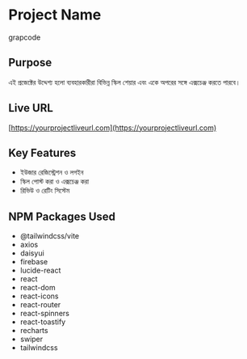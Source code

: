 # Project Name

grapcode

## Purpose

এই প্রজেক্টের উদ্দেশ্য হলো ব্যবহারকারীরা বিভিন্ন স্কিল শেয়ার এবং একে অপরের সঙ্গে এক্সচেঞ্জ করতে পারবে।

## Live URL

[https://yourprojectliveurl.com](https://yourprojectliveurl.com)

## Key Features

- ইউজার রেজিস্ট্রেশন ও লগইন
- স্কিল পোস্ট করা ও এক্সচেঞ্জ করা
- রিভিউ ও রেটিং সিস্টেম

## NPM Packages Used

- @tailwindcss/vite
- axios
- daisyui
- firebase
- lucide-react
- react
- react-dom
- react-icons
- react-router
- react-spinners
- react-toastify
- recharts
- swiper
- tailwindcss
